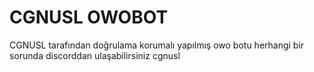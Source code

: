 # CGNUSL OWOBOT
CGNUSL tarafından doğrulama korumalı yapılmış owo botu
herhangi bir sorunda discorddan ulaşabilirsiniz cgnusl
